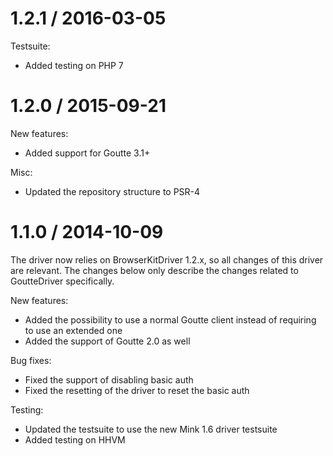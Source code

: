1.2.1 / 2016-03-05
==================

Testsuite:

* Added testing on PHP 7

1.2.0 / 2015-09-21
==================

New features:

* Added support for Goutte 3.1+

Misc:

* Updated the repository structure to PSR-4

1.1.0 / 2014-10-09
==================

The driver now relies on BrowserKitDriver 1.2.x, so all changes of this driver are relevant.
The changes below only describe the changes related to GoutteDriver specifically.

New features:

* Added the possibility to use a normal Goutte client instead of requiring to use an extended one
* Added the support of Goutte 2.0 as well

Bug fixes:

* Fixed the support of disabling basic auth
* Fixed the resetting of the driver to reset the basic auth

Testing:

* Updated the testsuite to use the new Mink 1.6 driver testsuite
* Added testing on HHVM
